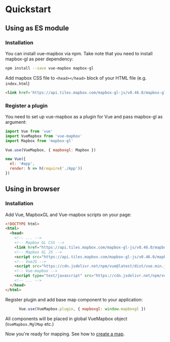 
# Quickstart

## Using as ES module

### Installation

You can install vue-mapbox via npm. Take note that you need to install mapbox-gl as peer dependency:

```bash
npm install --save vue-mapbox mapbox-gl
```

Add mapbox CSS file to `<head></head>` block of your HTML file (e.g. `index.html`)

```html
<link href='https://api.tiles.mapbox.com/mapbox-gl-js/v0.46.0/mapbox-gl.css' rel='stylesheet' />
```

### Register a plugin

You need to set up vue-mapbox as a plugin for Vue and pass mapbox-gl as argument:

```javascript
import Vue from 'vue'
import VueMapbox from 'vue-mapbox'
import Mapbox from 'mapbox-gl'

Vue.use(VueMapbox, { mapboxgl: Mapbox })

new Vue({
  el: '#app',
  render: h => h(require('./App'))
})
```

## Using in browser

### Installation

Add Vue, MapboxGL and Vue-mapbox scripts on your page:

```html
<!DOCTYPE html>
<html>
  <head>
    <!-- ... -->
    <!-- Mapbox GL CSS -->
    <link href="https://api.tiles.mapbox.com/mapbox-gl-js/v0.46.0/mapbox-gl.css" rel="stylesheet" />
    <!-- Mapbox GL JS -->
    <script src="https://api.tiles.mapbox.com/mapbox-gl-js/v0.46.0/mapbox-gl.js"></script>
    <!-- VueJS -->
    <script src="https://cdn.jsdelivr.net/npm/vue@latest/dist/vue.min.js"></script>
    <!-- Vue-mapbox -->
    <script type="text/javascript" src="https://cdn.jsdelivr.net/npm/vue-mapbox@latest/dist/vue-mapbox.min.js"></script>
    <!-- ... -->
  </head>
</html>
```

Register plugin and add base map component to your application:

```javascript
      Vue.use(VueMapbox.plugin, { mapboxgl: window.mapboxgl })
```

All components will be placed in global VueMapbox object (`VueMapbox.MglMap` etc.)

Now you're ready for mapping. See how to [create a map](basemap.md).
